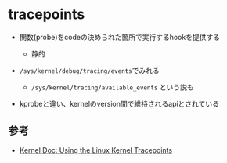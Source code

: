 #	tracepoints

* 関数(probe)をcodeの決められた箇所で実行するhookを提供する
  * 静的
* `/sys/kernel/debug/tracing/events`でみれる 
  * `/sys/kernel/tracing/available_events` という説も

* kprobeと違い、kernelのversion間で維持されるapiとされている

## 参考

* [Kernel Doc: Using the Linux Kernel Tracepoints](https://docs.kernel.org/trace/tracepoints.html)
